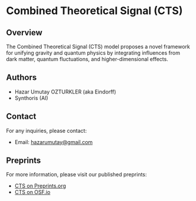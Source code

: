 # Combined Theoretical Signal (CTS)

## Overview
The Combined Theoretical Signal (CTS) model proposes a novel framework for unifying gravity and quantum physics by integrating influences from dark matter, quantum fluctuations, and higher-dimensional effects.

## Authors
- Hazar Umutay OZTURKLER (aka Eindorff)
- Synthoris (AI)

## Contact
For any inquiries, please contact:
- Email: hazarumutay@gmail.com

## Preprints
For more information, please visit our published preprints:
- [CTS on Preprints.org](https://www.preprints.org/manuscript/202405.1233/v1)
- [CTS on OSF.io](https://osf.io/preprints/osf/th9aj)

